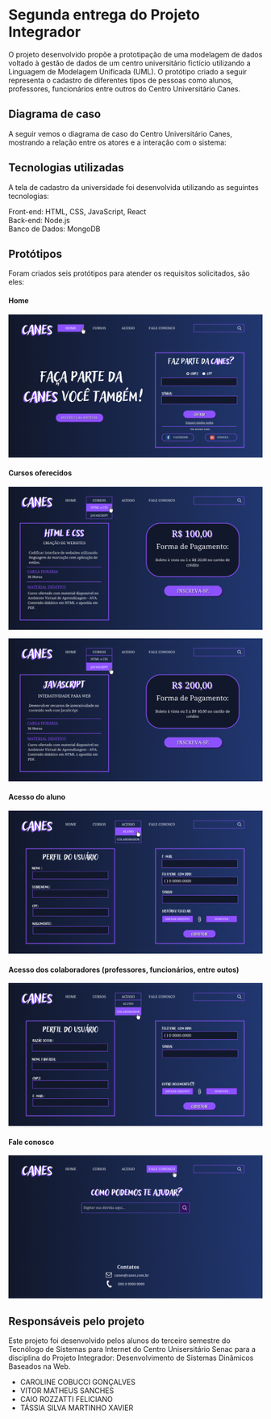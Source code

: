 # Segunda entrega do Projeto Integrador

O projeto desenvolvido propõe a prototipação de uma modelagem de dados voltado à gestão de dados de um centro universitário fictício utilizando a Linguagem de Modelagem Unificada (UML). O protótipo criado a seguir representa o cadastro de diferentes tipos de pessoas como alunos, professores, funcionários entre outros do Centro Universitário Canes.

## Diagrama de caso

A seguir vemos o diagrama de caso do Centro Universitário Canes, mostrando a relação entre os atores e a interação com o sistema:

## Tecnologias utilizadas

A tela de cadastro da universidade foi desenvolvida utilizando as seguintes tecnologias:

Front-end: HTML, CSS, JavaScript, React  
Back-end: Node.js  
Banco de Dados: MongoDB

## Protótipos

Foram criados seis protótipos para atender os requisitos solicitados, são eles:

#### Home

![home](https://github.com/CaiorFeliciano/prototipos_canes/blob/main/1.png?raw=true)

#### Cursos oferecidos

![home](https://github.com/CaiorFeliciano/prototipos_canes/blob/main/2.png?raw=true)

![home](https://github.com/CaiorFeliciano/prototipos_canes/blob/main/3.png?raw=true)

#### Acesso do aluno

![home](https://github.com/CaiorFeliciano/prototipos_canes/blob/main/4.png?raw=true)

#### Acesso dos colaboradores (professores, funcionários, entre outos)

![home](https://github.com/CaiorFeliciano/prototipos_canes/blob/main/5.png?raw=true)

#### Fale conosco

![home](https://github.com/CaiorFeliciano/prototipos_canes/blob/main/6.png?raw=true)

## Responsáveis pelo projeto

Este projeto foi desenvolvido pelos alunos do terceiro semestre do Tecnólogo de Sistemas para Internet do Centro Unisersitário Senac para a disciplina do Projeto Integrador: Desenvolvimento de Sistemas Dinâmicos Baseados na Web.

- CAROLINE COBUCCI GONÇALVES
- VITOR MATHEUS SANCHES
- CAIO ROZZATTI FELICIANO
- TÁSSIA SILVA MARTINHO XAVIER
 
 
 
 
